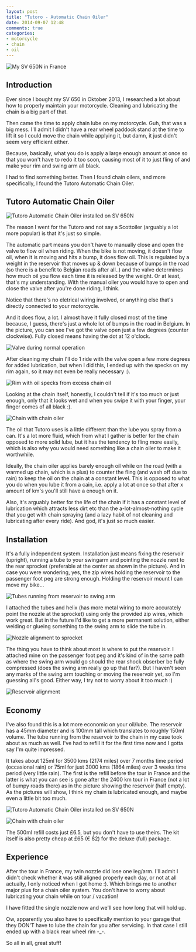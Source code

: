 ```yaml
---
layout: post
title: "Tutoro - Automatic Chain Oiler"
date: 2014-09-07 12:48
comments: true
categories: 
- motorcycle
- chain
- oil
---
```


![My SV 650N in France](/assets/images/tutoro/france.jpg "My SV 650N in France")

## Introduction

Ever since I bought my SV 650 in Oktober 2013, I researched a lot about how to properly maintain your motorcycle. Cleaning and lubricating the chain is a big part of that.

Then came the time to apply chain lube on my motorcycle. Guh, that was a big mess. I'll admit I didn't have a rear wheel paddock stand at the time to lift it so I could move the chain while applying it, but damn, it just didn't seem very efficient either.

Because, basically, what you do is apply a large enough amount at once so that you won't have to redo it too soon, causing most of it to just fling of and make your rim and swing arm all black.

I had to find something better. Then I found chain oilers, and more specifically, I found the Tutoro Automatic Chain Oiler.

## Tutoro Automatic Chain Oiler

![Tutoro Automatic Chain Oiler installed on SV 650N](/assets/images/tutoro/reservoir_diagonal.jpg "Tutoro Automatic Chain Oiler installed on SV 650N")

The reason I went for the Tutoro and not say a Scottoiler (arguably a lot more popular) is that it's just so simple. 

The automatic part means you don't have to manually close and open the valve to flow oil when riding. When the bike is not moving, it doesn't flow oil, when it is moving and hits a bump, it does flow oil. This is regulated by a weight in the reservoir that moves up & down because of bumps in the road (so there is a benefit to Belgian roads after all..) and the valve determines how much oil you flow each time it is released by the weight. Or at least, that's my understanding. With the manual oiler you would have to open and close the valve after you're done riding, I think.

Notice that there's no eletrical wiring involved, or anything else that's directly connected to your motorcycle.

And it does flow, a lot. I almost have it fully closed most of the time because, I guess, there's just a whole lot of bumps in the road in Belgium. In the picture, you can see I've got the valve open just a few degrees (counter clockwise). Fully closed means having the dot at 12 o'clock.

![Valve during normal operation](/assets/images/tutoro/valve_normal.jpg "Valve during normal operation")

After cleaning my chain I'll do 1 ride with the valve open a  few more degrees for added lubrication, but when I did this, I ended up with the specks on my rim again, so it may not even be really necessary :).

![Rim with oil specks from excess chain oil](/assets/images/tutoro/rim_oil_specks.jpg "Rim with oil specks from excess chain oil")

Looking at the chain itself, honestly, I couldn't tell if it's too much or just enough, only that it looks wet and when you swipe it with your finger, your finger comes of all black :).

![Chain with chain oiler](/assets/images/tutoro/chain_lubed.jpg "Chain with chain oiler")

The oil that Tutoro uses is a little different than the lube you spray from a can. It's a lot more fluid, which from what I gather is better for the chain opposed to more solid lube, but it has the tendency to fling more easily, which is also why you would need something like a chain oiler to make it worthwhile.

Ideally, the chain oiler applies barely enough oil while on the road (with a warmed up chain, which is a plus) to counter the fling (and wash off due to rain) to keep the oil on the chain at a constant level. This is opposed to what you do when you lube it from a cain, i.e. apply a lot at once so that after x amount of km's you'll still have a enough on it.

Also, it's arguably better for the life of the chain if it has a constant level of lubrication which attracts less dirt etc than the a-lot-almost-nothing cycle that you get with chain spraying (and a lazy habit of not cleaning and lubricating after every ride). And god, it's just so much easier.

## Installation

 It's a fully independent system. Installation just means fixing the reservoir (upright), running a tube to your swingarm and pointing the nozzle next to the rear sprocket (preferable at the center as shown in the picture). And in case you were wondering, yes, the zip wires holding the reservoir to the passenger foot peg are strong enough. Holding the reservoir mount I can move my bike...
 
 ![Tubes running from reservoir to swing arm](/assets/images/tutoro/tubes_side.jpg "Tubes running from reservoir to swing arm")
 
I attached the tubes and helix (has more metal wiring to more accurately point the nozzle at the sprocket) using only the provided zip wires, which work great. But in the future I'd like to get a more permanent solution, either welding or glueing something to the swing arm to slide the tube in.

![Nozzle alignment to sprocket](/assets/images/tutoro/nozzle_sprocket.jpg "Nozzle alignment to sprocket")

The thing you have to think about most is where to put the reservoir. I attached mine on the passenger foot peg and it's kind of in the same path as where the swing arm would go should the rear shock obserber be fully compressed (does the swing arm really go up that far?). But I haven't seen any marks of the swing arm touching or moving the reservoir yet, so I'm guessing all's good. Either way, I try not to worry about it too much :)

![Reservoir alignment](/assets/images/tutoro/resoirvoir_back.jpg "Reservoir alignment")

## Economy

I've also found this is a lot more economic on your oil/lube. The reservoir has a 45mm diameter and is 100mm tall which translates to roughly 150ml volume. The tube running from the reservoir to the chain in my case took about as much as well. I've had to refill it for the first time now and I gotta say I'm quite impressed.

It takes about 125ml for 3500 kms (2174 miles) over 7 months time period (occasional rain) or 75ml for just 3000 kms (1864 miles) over 3 weeks time period (very little rain). The first is the refill before the tour in France and the latter is what you can see is gone after the 2400 km tour in France (not a lot of bumpy roads there) as in the picture showing the reservoir (half empty). As the pictures will show, I think my chain is lubricated enough, and maybe even a little bit too much.

![Tutoro Automatic Chain Oiler installed on SV 650N](/assets/images/tutoro/reservoir_diagonal.jpg=100px "Tutoro Automatic Chain Oiler installed on SV 650N")

![Chain with chain oiler](/assets/images/tutoro/chain_lubed.jpg=100px "Chain with chain oiler")

The 500ml refill costs just £6.5,  but you don't have to use theirs. The kit itself is also pretty cheap at £65 (€ 82) for the deluxe (full) package.

## Experience

After the tour in France, my twin nozzle did lose one leg/arm. I'll admit I didn't check whether it was still aligned properly each day, or not at all actually, I only noticed when I got home :). Which brings me to another major plus for a chain oiler system. You don't have to worry about lubricating your chain while on tour / vacation!

I have fitted the single nozzle now and we'll see how long that will hold up.

Ow, apparently you also have to specifically mention to your garage that they DON'T have to lube the chain for you after servicing. In that case I still ended up with a black rear wheel rim -_-.

So all in all, great stuff!


